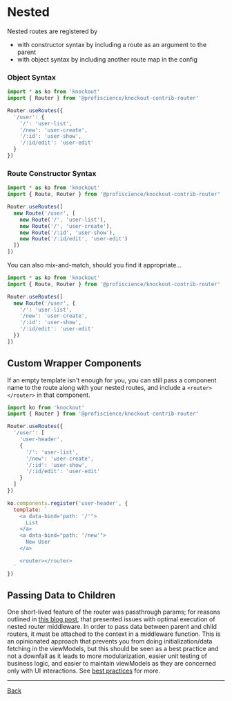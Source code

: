 # Nested

Nested routes are registered by

- with constructor syntax by including a route as an argument to the parent
- with object syntax by including another route map in the config

### Object Syntax

```typescript
import * as ko from 'knockout'
import { Router } from '@profiscience/knockout-contrib-router'

Router.useRoutes({
  '/user': {
    '/': 'user-list',
    '/new': 'user-create',
    '/:id': 'user-show',
    '/:id/edit': 'user-edit'
  }
})
```

### Route Constructor Syntax

```typescript
import * as ko from 'knockout'
import { Route, Router } from '@profiscience/knockout-contrib-router'

Router.useRoutes([
  new Route('/user', [
    new Route('/', 'user-list'),
    new Route('/', 'user-create'),
    new Route('/:id', 'user-show'),
    new Route('/:id/edit', 'user-edit')
  ])
])
```

You can also mix-and-match, should you find it appropriate...

```typescript
import * as ko from 'knockout'
import { Route, Router } from '@profiscience/knockout-contrib-router'

Router.useRoutes([
  new Route('/user', {
    '/': 'user-list',
    '/new': 'user-create',
    '/:id': 'user-show',
    '/:id/edit': 'user-edit'
  })
])
```

## Custom Wrapper Components

If an empty template isn't enough for you, you can still pass a component
name to the route along with your nested routes, and include a `<router></router>`
in that component.

```javascript
import ko from 'knockout'
import { Router } from '@profiscience/knockout-contrib-router'

Router.useRoutes({
  '/user': [
    'user-header',
    {
      '/': 'user-list',
      '/new': 'user-create',
      '/:id': 'user-show',
      '/:id/edit': 'user-edit'
    }
  ]
})

ko.components.register('user-header', {
  template: `
    <a data-bind="path: '/'">
      List
    </a>
    <a data-bind="path: '/new'">
      New User
    </a>

    <router></router>
  `
})
```

## Passing Data to Children

One short-lived feature of the router was passthrough params; for reasons outlined
in [this blog post](https://medium.com/@notCaseyWebb/building-a-better-router-ef42896e2e5a),
that presented issues with optimal execution of nested router middleware. In order
to pass data between parent and child routers, it must be attached to the context in
a middleware function. This is an opinionated approach that prevents you from doing
initialization/data fetching in the viewModels, but this should be seen as a
best practice and not a downfall as it leads to more modularization,
easier unit testing of business logic, and easier to maintain viewModels as they
are concerned only with UI interactions. See [best practices](./best-practices.md) for more.

---

[Back](./)
